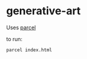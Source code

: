 # generative-art

Uses [parcel](https://parceljs.org/getting_started.html)

to run:

`parcel index.html`
